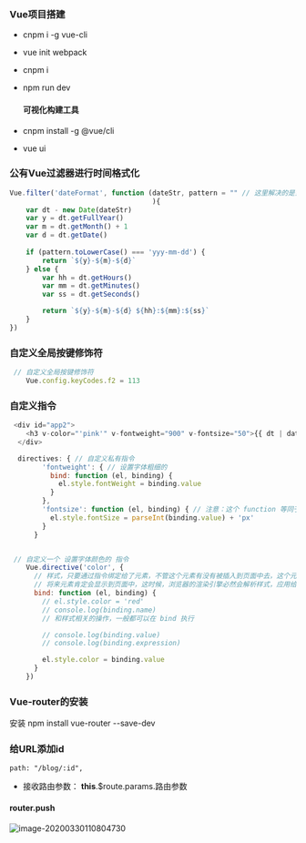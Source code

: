### Vue项目搭建

- cnpm i -g vue-cli

- vue init webpack

- cnpm i 

- npm run dev

  #### 可视化构建工具

- cnpm install -g @vue/cli 

- vue ui 

### 公有Vue过滤器进行时间格式化

```js
Vue.filter('dateFormat', function (dateStr, pattern = "" // 这里解决的是当参数为undifinded报错
                                   ){
    var dt - new Date(dateStr)
    var y = dt.getFullYear()
    var m = dt.getMonth() + 1
    var d = dt.getDate()
    
    if (pattern.toLowerCase() === 'yyy-mm-dd') {
        return `${y}-${m}-${d}`
    } else {
        var hh = dt.getHours()
        var mm = dt.getMinutes()
        var ss = dt.getSeconds()

        return `${y}-${m}-${d} ${hh}:${mm}:${ss}`
    }
})
```

### 自定义全局按键修饰符

```js
 // 自定义全局按键修饰符
    Vue.config.keyCodes.f2 = 113
```

### 自定义指令

```js
 <div id="app2">
    <h3 v-color="'pink'" v-fontweight="900" v-fontsize="50">{{ dt | dateFormat }}</h3>
  </div>

  directives: { // 自定义私有指令
        'fontweight': { // 设置字体粗细的
          bind: function (el, binding) {
            el.style.fontWeight = binding.value
          }
        },
        'fontsize': function (el, binding) { // 注意：这个 function 等同于 把 代码写到了 bind 和 update 中去
          el.style.fontSize = parseInt(binding.value) + 'px'
        }
      }


 // 自定义一个 设置字体颜色的 指令
    Vue.directive('color', {
      // 样式，只要通过指令绑定给了元素，不管这个元素有没有被插入到页面中去，这个元素肯定有了一个内联的样式
      // 将来元素肯定会显示到页面中，这时候，浏览器的渲染引擎必然会解析样式，应用给这个元素
      bind: function (el, binding) {
        // el.style.color = 'red'
        // console.log(binding.name)
        // 和样式相关的操作，一般都可以在 bind 执行

        // console.log(binding.value)
        // console.log(binding.expression)

        el.style.color = binding.value
      }
    })
```

### Vue-router的安装

安装 npm install vue-router --save-dev 

### 

### 给URL添加id

```
path: "/blog/:id",
```

- 接收路由参数：  **this**.$route.params.路由参数



#### router.push 

![image-20200330110804730](C:\Users\SuperLjf\AppData\Roaming\Typora\typora-user-images\image-20200330110804730.png)